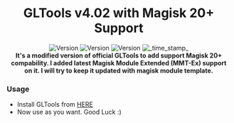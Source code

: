 <h1 align="center">GLTools v4.02 with Magisk 20+ Support</h1>

<div align="center">
  <!-- Release Version -->
    <img src="https://img.shields.io/badge/Release-v1.0-red.svg?longCache=true&style=popout-square"
      alt="Version" />
  <!-- MMT-Ex Version -->
    <img src="https://img.shields.io/badge/MMT Ex-v1.5-blue.svg?longCache=true&style=popout-square"
      alt="Version" />
  <!-- GLTools Version -->
    <img src="https://img.shields.io/badge/GLTools-v4.02-teal.svg?longCache=true&style=popout-square"
      alt="Version" />
  <!-- Last Updated -->
    <img src="https://img.shields.io/badge/Updated-April 04, 2020-green.svg?longCache=true&style=flat-square"
      alt="_time_stamp_" />
</div>

<div align="center">
  <strong>It's a modified version of official GLTools to add support Magisk 20+ compability. I added latest Magisk Module Extended (MMT-Ex) support on it. I will try to keep it updated with magisk module template.</strong>
</div>

### Usage
- Install GLTools from [HERE](https://github.com/Ahsan40/GLTools/releases)
- Now use as you want. Good Luck :)
